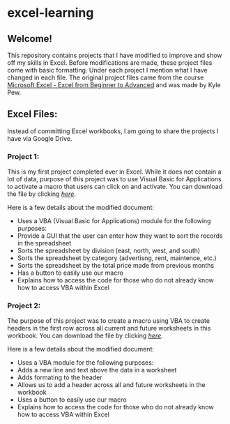 # excel-learning
## Welcome!

This repository contains projects that I have modified to improve and show off my skills in Excel. Before modifications are made, these project files come with basic formatting. Under each project I mention what I have changed in each file. The original project files came from the course [Microsoft Excel - Excel from Beginner to Advanced](https://www.udemy.com/microsoft-excel-2013-from-beginner-to-advanced-and-beyond/) and was made by Kyle Pew.

## Excel Files:
Instead of committing Excel workbooks, I am going to share the projects I have via Google Drive.

### Project 1:
This is my first project completed ever in Excel. While it does not contain a lot of data, purpose of this project was to use Visual Basic for Applications to activate a macro that users can click on and activate. You can download the file by clicking <i>[here](https://drive.google.com/open?id=128ECOWX6KQE6dX5HNtkwAePb2U3sGp5Yi)</i>.

Here is a few details about the modified document:
* Uses a VBA (Visual Basic for Applications) module for the following purposes:
 * Provide a GUI that the user can enter how they want to sort the records in the spreadsheet
 * Sorts the spreadsheet by division (east, north, west, and south)
 * Sorts the spreadsheet by category (advertisng, rent, maintence, etc.)
 * Sorts the spreadsheet by the total price made from previous months
* Has a button to easily use our macro
* Explains how to access the code for those who do not already know how to access VBA within Excel

### Project 2:
The purpose of this project was to create a macro using VBA to create headers in the first row across all current and future worksheets in this workbook. You can download the file by clicking <i>[here](https://drive.google.com/open?id=1EXn3-N_orztbkdDILYRqZ6jptOyAvgQQ)</i>.

Here is a few details about the modified document:
* Uses a VBA module for the following purposes:
 * Adds a new line and text above the data in a worksheet
 * Adds formating to the header
 * Allows us to add a header across all and future worksheets in the workbook
* Uses a button to easily use our macro
* Explains how to access the code for those who do not already know how to access VBA within Excel
